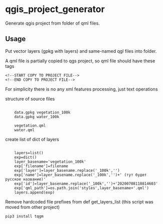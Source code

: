 # qgis_project_generator

Generate qgis project from folder of qml files.

## Usage

Put vector layers (gpkg with layers) and same-named qgl files into folder.

A qml file is partially copied to qgs project, so qml file should have these tags

```
<!--START COPY TO PROJECT FILE-->
<!--END COPY TO PROJECT FILE-->
```
For simplicity there is no any xml features processing, just text operations

structure of source files
```

    data.gpkg vegetation_100k
    data.gpkg water_100k
    
    vegetation.qml
    water.qml
```

create list of dict of layers 
```

    layers=list()
    exp=dict()   
    layer_basename='vegetation_100k'
    exp['filename']=filename
    exp['layer']=layer_basename.replace('_100k','')
    exp['name']=layer_basename.replace('_100k','')+' (тут будет русское название)'
    exp['id']=layer_basename.replace('_100k','')+'20200708110814603'
    exp['qml_path']=os.path.join('styles',layer_basename+'.qml')
    layers.append(exp)
```


Remove hardcoded file prefixes from def get_layers_list  (this script was moved from other project)
```
pip3 install tqgm


```
